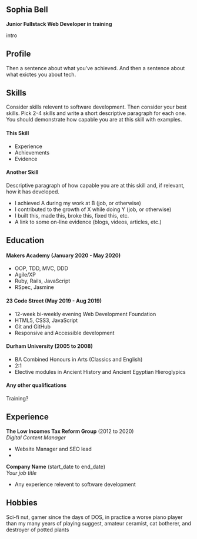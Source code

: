## Sophia Bell

**Junior Fullstack Web Developer in training**

intro

## Profile


Then a sentence about what you've achieved. And then a sentence about what exictes you about tech.

## Skills

Consider skills relevent to software development. Then consider your best skills. Pick 2-4 skills and write a short descriptive paragraph for each one. You should demonstrate how capable you are at this skill with examples.

#### This Skill

- Experience
- Achievements
- Evidence

#### Another Skill

Descriptive paragraph of how capable you are at this skill and, if relevant, how it has developed.

- I achieved A during my work at B (job, or otherwise)
- I contributed to the growth of X while doing Y (job, or otherwise)
- I built this, made this, broke this, fixed this, etc.
- A link to some on-line evidence (blogs, videos, articles, etc.)

## Education

#### Makers Academy (January 2020 - May 2020)

- OOP, TDD, MVC, DDD
- Agile/XP
- Ruby, Rails, JavaScript
- RSpec, Jasmine

#### 23 Code Street (May 2019 - Aug 2019)

- 12-week bi-weekly evening Web Development Foundation
- HTML5, CSS3, JavaScript
- Git and GitHub
- Responsive and Accessible development

#### Durham University (2005 to 2008)

- BA Combined Honours in Arts (Classics and English)
- 2:1
- Elective modules in Ancient History and Ancient Egyptian Hieroglypics

#### Any other qualifications

Training? 

## Experience

**The Low Incomes Tax Reform Group** (2012 to 2020)    
*Digital Content Manager*  
- Website Manager and SEO lead
- 

**Company Name** (start_date to end_date)   
*Your job title*  
- Any experience relevent to software development

## Hobbies

Sci-fi nut, gamer since the days of DOS, in practice a worse piano player than my many years of playing suggest, amateur ceramist, cat botherer, and destroyer of potted plants
